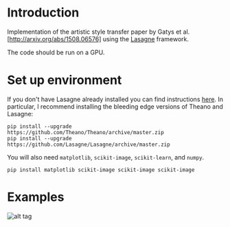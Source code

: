 # Introduction

Implementation of the artistic style transfer paper by Gatys et al. 
[http://arxiv.org/abs/1508.06576] using the [Lasagne](http://lasagne.readthedocs.org/en/latest/) framework. 

The code should be run on a GPU. 

# Set up environment

If you don't have Lasagne already installed you can find instructions [here](http://lasagne.readthedocs.org/en/latest/user/installation.html). 
In particular, I recommend installing the bleeding edge versions of Theano and Lasagne:

    pip install --upgrade https://github.com/Theano/Theano/archive/master.zip
    pip install --upgrade https://github.com/Lasagne/Lasagne/archive/master.zip
  
You will also need `matplotlib`, `scikit-image`, `scikit-learn`, and `numpy`. 

    pip install matplotlib scikit-image scikit-image scikit-image
  
# Examples

![alt tag](https://gitlab.doc.ic.ac.uk/cbaumgar/artistic-style-transfer/blob/master/styles/japanese.jpg)
